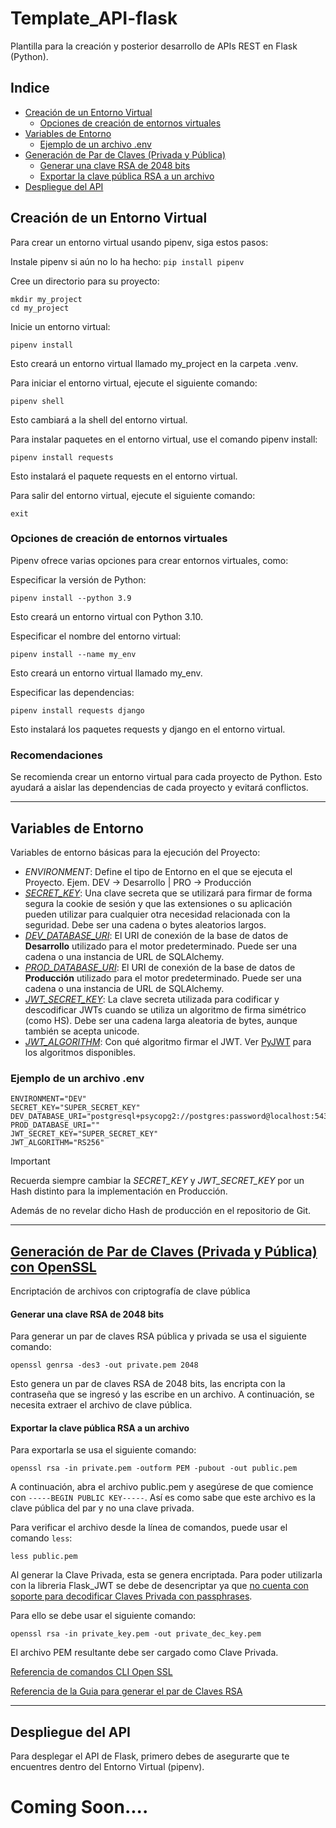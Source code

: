 # Template_API-flask
Plantilla para la creación y posterior desarrollo de APIs REST en Flask (Python).

## Indice

* [Creación de un Entorno Virtual](#creación-de-un-entorno-virtual)
  * [Opciones de creación de entornos virtuales](#opciones-de-creación-de-entornos-virtuales)
* [Variables de Entorno](#variables-de-entorno)
  * [Ejemplo de un archivo .env](#ejemplo-de-un-archivo-.env)
* [Generación de Par de Claves (Privada y Pública)](#generación-de-par-de-claves-(privada-y-pública))
  * [Generar una clave RSA de 2048 bits](#generar-una-clave-RSA-de-2048-bits)
  * [Exportar la clave pública RSA a un archivo](#exportar-la-clave-pública-RSA-a-un-archivo)
* [Despliegue del API](#despliegue-del-api)

## Creación de un Entorno Virtual

Para crear un entorno virtual usando pipenv, siga estos pasos:

Instale pipenv si aún no lo ha hecho:
```pip install pipenv```

Cree un directorio para su proyecto:
```
mkdir my_project
cd my_project
```

Inicie un entorno virtual:
```
pipenv install
```
Esto creará un entorno virtual llamado my_project en la carpeta .venv.

Para iniciar el entorno virtual, ejecute el siguiente comando:

```
pipenv shell
```
Esto cambiará a la shell del entorno virtual.

Para instalar paquetes en el entorno virtual, use el comando pipenv install:

```
pipenv install requests
```
Esto instalará el paquete requests en el entorno virtual.

Para salir del entorno virtual, ejecute el siguiente comando:

```
exit
```
### Opciones de creación de entornos virtuales

Pipenv ofrece varias opciones para crear entornos virtuales, como:

Especificar la versión de Python:
```
pipenv install --python 3.9
```
Esto creará un entorno virtual con Python 3.10.

Especificar el nombre del entorno virtual:
```
pipenv install --name my_env
```
Esto creará un entorno virtual llamado my_env.

Especificar las dependencias:
```
pipenv install requests django
```
Esto instalará los paquetes requests y django en el entorno virtual.

### Recomendaciones

Se recomienda crear un entorno virtual para cada proyecto de Python. Esto ayudará a aislar las dependencias de cada proyecto y evitará conflictos.

------

## Variables de Entorno
Variables de entorno básicas para la ejecución del Proyecto:

+ *ENVIRONMENT*: Define el tipo de Entorno en el que se ejecuta el Proyecto. Ejem. DEV -> Desarrollo | PRO -> Producción
+ [*SECRET_KEY*](https://flask.palletsprojects.com/en/2.3.x/config/#SECRET_KEY): Una clave secreta que se utilizará para firmar de forma segura la cookie de sesión y que las extensiones o su aplicación pueden utilizar para cualquier otra necesidad relacionada con la seguridad. Debe ser una cadena o bytes aleatorios largos.
+ [*DEV_DATABASE_URI*](https://flask-sqlalchemy.palletsprojects.com/en/3.1.x/config/#flask_sqlalchemy.config.SQLALCHEMY_DATABASE_URI): El URI de conexión de la base de datos de **Desarrollo** utilizado para el motor predeterminado. Puede ser una cadena o una instancia de URL de SQLAlchemy.
+ [*PROD_DATABASE_URI*](https://flask-sqlalchemy.palletsprojects.com/en/3.1.x/config/#flask_sqlalchemy.config.SQLALCHEMY_DATABASE_URI): El URI de conexión de la base de datos de **Producción** utilizado para el motor predeterminado. Puede ser una cadena o una instancia de URL de SQLAlchemy.
+ [*JWT_SECRET_KEY*](https://flask-jwt-extended.readthedocs.io/en/stable/options.html#jwt-secret-key): La clave secreta utilizada para codificar y descodificar JWTs cuando se utiliza un algoritmo de firma simétrico (como HS). Debe ser una cadena larga aleatoria de bytes, aunque también se acepta unicode.
+ [*JWT_ALGORITHM*](https://flask-jwt-extended.readthedocs.io/en/stable/options.html#JWT_ALGORITHM): Con qué algoritmo firmar el JWT. Ver [PyJWT](https://pyjwt.readthedocs.io/en/latest/algorithms.html) para los algoritmos disponibles.

### Ejemplo de un archivo .env
```
ENVIRONMENT="DEV"
SECRET_KEY="SUPER_SECRET_KEY"
DEV_DATABASE_URI="postgresql+psycopg2://postgres:password@localhost:5432/template_flask"
PROD_DATABASE_URI=""
JWT_SECRET_KEY="SUPER_SECRET_KEY"
JWT_ALGORITHM="RS256"
```


> [!IMPORTANT]
> Recuerda siempre cambiar la *SECRET_KEY* y *JWT_SECRET_KEY* por un Hash distinto para la implementación en Producción.
> 
> Además de no revelar dicho Hash de producción en el repositorio de Git.

------

## [Generación de Par de Claves (Privada y Pública) con OpenSSL](https://github.com/NicoSan13/Template_API-flask/files/13561466/generating_rsa_key_from_command.pdf)

Encriptación de archivos con criptografía de clave pública

#### Generar una clave RSA de 2048 bits

Para generar un par de claves RSA pública y privada se usa el siguiente comando:

```
openssl genrsa -des3 -out private.pem 2048
```

Esto genera un par de claves RSA de 2048 bits, las encripta con la contraseña que se ingresó y las escribe en un archivo. A continuación, se necesita extraer el archivo de clave pública. 

#### Exportar la clave pública RSA a un archivo

Para exportarla se usa el siguiente comando:

```
openssl rsa -in private.pem -outform PEM -pubout -out public.pem
```

A continuación, abra el archivo public.pem y asegúrese de que comience con ```-----BEGIN PUBLIC KEY-----```. Así es como sabe que este archivo es la clave pública del par y no una clave privada.

Para verificar el archivo desde la línea de comandos, puede usar el comando ```less```:

```less public.pem```

Al generar la Clave Privada, esta se genera encriptada. Para poder utilizarla con la libreria Flask_JWT se debe de desencriptar ya que [no cuenta con soporte para decodificar Claves Privada con passphrases](https://github.com/jpadilla/pyjwt/pull/199#issuecomment-325068235).

Para ello se debe usar el siguiente comando:

```openssl rsa -in private_key.pem -out private_dec_key.pem```

El archivo PEM resultante debe ser cargado como Clave Privada.

[Referencia de comandos CLI Open SSL](https://wiki.openssl.org/index.php/Command_Line_Utilities)

[Referencia de la Guia para generar el par de Claves RSA](https://rietta.com/blog/openssl-generating-rsa-key-from-command/)

------

## Despliegue del API

Para desplegar el API de Flask, primero debes de asegurarte que te encuentres dentro del Entorno Virtual (pipenv).

# Coming Soon....
